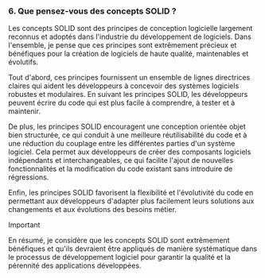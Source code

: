 ### 6. Que pensez-vous des concepts SOLID ?

Les concepts SOLID sont des principes de conception logicielle largement reconnus et adoptés dans l'industrie du développement de logiciels. Dans l'ensemble, je pense que ces principes sont extrêmement précieux et bénéfiques pour la création de logiciels de haute qualité, maintenables et évolutifs.

Tout d'abord, ces principes fournissent un ensemble de lignes directrices claires qui aident les développeurs à concevoir des systèmes logiciels robustes et modulaires. En suivant les principes SOLID, les développeurs peuvent écrire du code qui est plus facile à comprendre, à tester et à maintenir.

De plus, les principes SOLID encouragent une conception orientée objet bien structurée, ce qui conduit à une meilleure réutilisabilité du code et à une réduction du couplage entre les différentes parties d'un système logiciel. Cela permet aux développeurs de créer des composants logiciels indépendants et interchangeables, ce qui facilite l'ajout de nouvelles fonctionnalités et la modification du code existant sans introduire de régressions.

Enfin, les principes SOLID favorisent la flexibilité et l'évolutivité du code en permettant aux développeurs d'adapter plus facilement leurs solutions aux changements et aux évolutions des besoins métier.

> [!IMPORTANT]
> En résumé, je considère que les concepts SOLID sont extrêmement bénéfiques et qu'ils devraient être appliqués de manière systématique dans le processus de développement logiciel pour garantir la qualité et la pérennité des applications développées.
